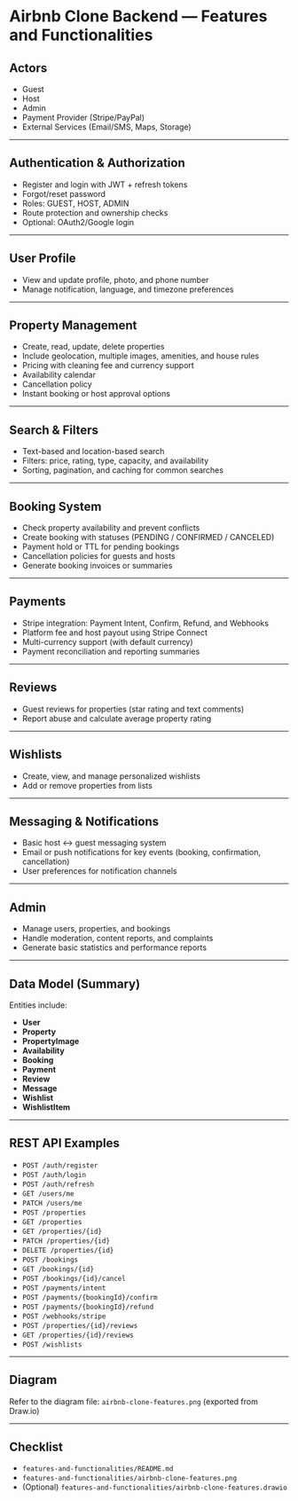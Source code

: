 # Airbnb Clone Backend — Features and Functionalities

## Actors
- Guest  
- Host  
- Admin  
- Payment Provider (Stripe/PayPal)  
- External Services (Email/SMS, Maps, Storage)

---

## Authentication & Authorization
- Register and login with JWT + refresh tokens  
- Forgot/reset password  
- Roles: GUEST, HOST, ADMIN  
- Route protection and ownership checks  
- Optional: OAuth2/Google login

---

## User Profile
- View and update profile, photo, and phone number  
- Manage notification, language, and timezone preferences

---

## Property Management
- Create, read, update, delete properties  
- Include geolocation, multiple images, amenities, and house rules  
- Pricing with cleaning fee and currency support  
- Availability calendar  
- Cancellation policy  
- Instant booking or host approval options

---

## Search & Filters
- Text-based and location-based search  
- Filters: price, rating, type, capacity, and availability  
- Sorting, pagination, and caching for common searches

---

## Booking System
- Check property availability and prevent conflicts  
- Create booking with statuses (PENDING / CONFIRMED / CANCELED)  
- Payment hold or TTL for pending bookings  
- Cancellation policies for guests and hosts  
- Generate booking invoices or summaries

---

## Payments
- Stripe integration: Payment Intent, Confirm, Refund, and Webhooks  
- Platform fee and host payout using Stripe Connect  
- Multi-currency support (with default currency)  
- Payment reconciliation and reporting summaries

---

## Reviews
- Guest reviews for properties (star rating and text comments)  
- Report abuse and calculate average property rating

---

## Wishlists
- Create, view, and manage personalized wishlists  
- Add or remove properties from lists

---

## Messaging & Notifications
- Basic host ↔ guest messaging system  
- Email or push notifications for key events (booking, confirmation, cancellation)  
- User preferences for notification channels

---

## Admin
- Manage users, properties, and bookings  
- Handle moderation, content reports, and complaints  
- Generate basic statistics and performance reports

---

## Data Model (Summary)
Entities include:  
- **User**  
- **Property**  
- **PropertyImage**  
- **Availability**  
- **Booking**  
- **Payment**  
- **Review**  
- **Message**  
- **Wishlist**  
- **WishlistItem**

---

## REST API Examples
- `POST /auth/register`  
- `POST /auth/login`  
- `POST /auth/refresh`  
- `GET /users/me`  
- `PATCH /users/me`  
- `POST /properties`  
- `GET /properties`  
- `GET /properties/{id}`  
- `PATCH /properties/{id}`  
- `DELETE /properties/{id}`  
- `POST /bookings`  
- `GET /bookings/{id}`  
- `POST /bookings/{id}/cancel`  
- `POST /payments/intent`  
- `POST /payments/{bookingId}/confirm`  
- `POST /payments/{bookingId}/refund`  
- `POST /webhooks/stripe`  
- `POST /properties/{id}/reviews`  
- `GET /properties/{id}/reviews`  
- `POST /wishlists`

---

## Diagram
Refer to the diagram file: `airbnb-clone-features.png` (exported from Draw.io)

---

## Checklist
- `features-and-functionalities/README.md`  
- `features-and-functionalities/airbnb-clone-features.png`  
- (Optional) `features-and-functionalities/airbnb-clone-features.drawio`
